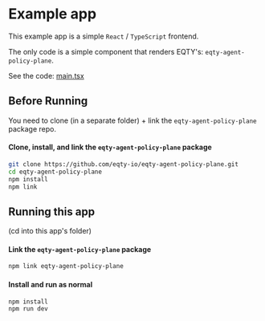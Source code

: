 # Example app

This example app is a simple `React` / `TypeScript` frontend.

The only code is a simple component that renders EQTY's: `eqty-agent-policy-plane`.

See the code: [main.tsx](./src/App.tsx)

## Before Running

You need to clone (in a separate folder) + link the `eqty-agent-policy-plane` package repo.

#### Clone, install, and link the `eqty-agent-policy-plane` package

```bash
git clone https://github.com/eqty-io/eqty-agent-policy-plane.git
cd eqty-agent-policy-plane
npm install
npm link
```

## Running this app

(cd into this app's folder)

#### Link the `eqty-agent-policy-plane` package

```bash
npm link eqty-agent-policy-plane
```

#### Install and run as normal

```bash
npm install
npm run dev
```

